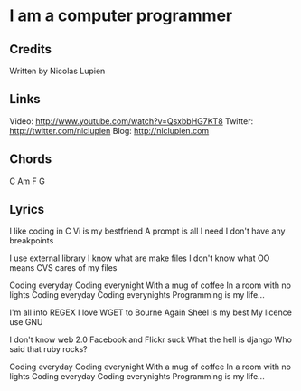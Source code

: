 I am a computer programmer
==========================

Credits
-------

Written by Nicolas Lupien


Links
-----

Video: <http://www.youtube.com/watch?v=QsxbbHG7KT8>
Twitter: <http://twitter.com/niclupien>
Blog: <http://niclupien.com>

Chords
------

C Am F G


Lyrics
------

I like coding in C
Vi is my bestfriend
A prompt is all I need
I don't have any breakpoints

I use external library
I know what are make files
I don't know what OO means
CVS cares of my files

Coding everyday
Coding everynight
With a mug of coffee
In a room with no lights
Coding everyday
Coding everynights
Programming is my life...

I'm all into REGEX
I love WGET to
Bourne Again Sheel is my best
My licence use GNU

I don't know web 2.0
Facebook and Flickr suck
What the hell is django
Who said that ruby rocks?

Coding everyday
Coding everynight
With a mug of coffee
In a room with no lights
Coding everyday
Coding everynights
Programming is my life...
